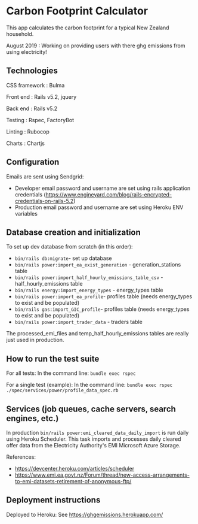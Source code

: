 # Carbon Footprint Calculator
This app calculates the carbon footprint for a typical New Zealand household.

August 2019 : Working on providing users with there ghg emissions from using electricity!

## Technologies
CSS framework : Bulma

Front end : Rails v5.2, jquery

Back end : Rails v5.2

Testing : Rspec, FactoryBot

Linting : Rubocop

Charts : Chartjs

## Configuration

Emails are sent using Sendgrid:

- Developer email password and username are set using rails application credentials (https://www.engineyard.com/blog/rails-encrypted-credentials-on-rails-5.2)
- Production email password and username are set using Heroku ENV variables

## Database creation and initialization

To set up dev database from scratch (in this order):

- `bin/rails db:migrate`- set up database
- `bin/rails power:import_ea_exist_generation` - generation_stations table
- `bin/rails power:import_half_hourly_emissions_table_csv` - half_hourly_emissions table
- `bin/rails energy:import_energy_types` - energy_types table
- `bin/rails power:import_ea_profile`- profiles table (needs energy_types to exist and be populated)
- `bin/rails gas:import_GIC_profile`- profiles table (needs energy_types to exist and be populated)
- `bin/rails power:import_trader_data` - traders table

The processed_emi_files and temp_half_hourly_emissions tables are really just used in production.

## How to run the test suite

For all tests: In the command line: `bundle exec rspec`

For a single test (example): In the command line: `bundle exec rspec ./spec/services/power/profile_data_spec.rb`

## Services (job queues, cache servers, search engines, etc.)

In production `bin/rails power:emi_cleared_data_daily_import` is run daily using Heroku Scheduler. This task imports and processes daily cleared offer data from the Electricity Authority's EMI Microsoft Azure Storage.

References:

- https://devcenter.heroku.com/articles/scheduler
- https://www.emi.ea.govt.nz/Forum/thread/new-access-arrangements-to-emi-datasets-retirement-of-anonymous-ftp/

## Deployment instructions

Deployed to Heroku: See https://ghgemissions.herokuapp.com/
